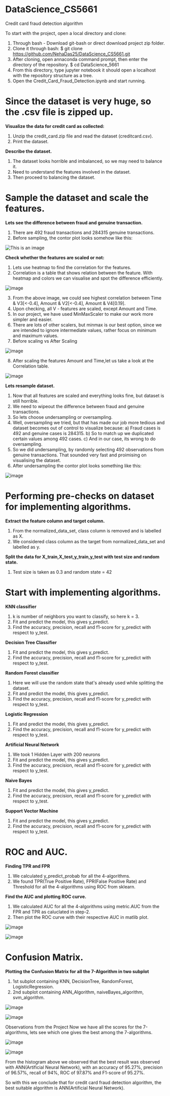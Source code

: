 # DataScience_CS5661
Credit card fraud detection algorithm

To start with the project, open a local directory and clone:
1. Through bash - Download git-bash or direct download project zip folder.
2. Clone it through bash:
    $ git clone https://github.com/NehaDas25/DataScience_CS5661.git  
3. After cloning, open annaconda command prompt, then enter the directory of the repository.
    $ cd DataScience_5661 
4. From this directory, type jupyter notebook it should open a localhost with the repository structure as a tree.
5. Open the Credit_Card_Fraud_Detection.ipynb and start running.


<h1>Since the dataset is very huge, so the .csv file is zipped up.</h1>

<b> Visualize the data for credit card as collected: </b>
1. Unzip the credit_card.zip file and read the dataset (creditcard.csv).
2. Print the dataset. 

<b> Describe the dataset.</b>
1. The dataset looks horrible and imbalanced, so we may need to balance it.
2. Need to understand the features involved in the dataset.
3. Then proceed to balancing the dataset.

<h1> Sample the dataset and scale the features. </h1>
<b> Lets see the difference between fraud and genuine transaction.</b>

1. There are 492 fraud transactions and 284315 genuine transactions.
2. Before sampling, the contor plot looks somehow like this:

<b></b>
![This is an image](https://user-images.githubusercontent.com/100334984/159194089-0bb966b5-4c0c-4fcc-bb75-138c165429b6.png)

<b> Check whether the features are scaled or not:</b>
1. Lets use heatmap to find the correlation for the features.
2. Correlation is a table that shows relation between the feature. With heatmap and colors we can visualise and spot the difference efficiently.

![image](https://github.com/NehaDas25/DataScience_CS5661/blob/main/HeatMap%20for%20correlations%20of%20features%20(V1-V28).png)


3. From the above image, we could see highest correlation between Time & V3[<-0.4], Amount & V2[<-0.4], Amount & V4[0.19].
4. Upon checking, all V - features are scaled, except Amount and Time.
5. In our project, we have used MinMaxScaler to make our work more simpler and easier.
6. There are lots of other scalers, but minmax is our best option, since we are intended to ignore intermediate values,
    rather focus on minimum and maximum values.
7. Before scaling vs After Scaling

![image](https://user-images.githubusercontent.com/100334984/159194480-235be599-8efd-4fbf-8130-d5b26af35b64.png)

8. After scaling the features Amount and Time,let us take a look at the Correlation table.

![image](https://github.com/NehaDas25/DataScience_CS5661/blob/main/HeatMap%20for%20correlations%20after%20scaling%5BTime%20and%20Amount%5D.png)


<b> Lets resample dataset. </b>
1. Now that all features are scaled and everything looks fine, but dataset is still horrible.
2. We need to wipeout the difference between fraud and genuine transactions.
3. So lets choose undersampling or oversampling.
4. Well, oversampling we tried, but that has made our job more tedious and dataset becomes out of control to visualize because:
       a) Fraud cases is 492 and genuine cases is 284315.
       b) So to match up we duplicated certain values among 492 cases.
       c) And in our case, its wrong to do oversampling.
 5. So we did undersampling, by randomly selecting 492 observations from genuine transactions. That sounded very fast and proimising on visualising the dataset.
 6. After undersampling the contor plot looks something like this:

![image](https://user-images.githubusercontent.com/100334984/159194994-08532334-3118-4bf8-bbab-ecbb89e289c4.png)

<h1> Performing pre-checks on dataset for implementing algorithms.</h1>

<b> Extract the feature column and target column. </b>
1. From the normalized_data_set, class column is removed and is labelled as X.
2. We considered class column as the target from normalized_data_set and labelled as y.

<b> Split the data for X_train,X_test,y_train,y_test with test size and random state. </b>
1. Test size is taken as 0.3 and random state = 42
    
<h1> Start with implementing algorithms. </h1>

<b> KNN classifier </b>
1. k is number of neighbors you want to classify, so here k = 3.
2. Fit and predict the model, this gives y_predict.
3. Find the accuracy, precision, recall and f1-score for y_predict with respect to y_test.

<b> Decision Tree Classifier </b>
1. Fit and predict the model, this gives y_predict.
2. Find the accuracy, precision, recall and f1-score for y_predict with respect to y_test.

<b> Random Forest classifier </b>
1. Here we will use the random state that's already used while splitting the dataset.
2. Fit and predict the model, this gives y_predict.
3. Find the accuracy, precision, recall and f1-score for y_predict with respect to y_test.

<b> Logistic Regression </b>
1. Fit and predict the model, this gives y_predict.
2. Find the accuracy, precision, recall and f1-score for y_predict with respect to y_test.

<b> Artificial Neural Network </b>
1. We took 1 Hidden Layer with 200 neurons
2. Fit and predict the model, this gives y_predict.
3. Find the accuracy, precision, recall and f1-score for y_predict with respect to y_test.

<b> Naive Bayes </b>
1. Fit and predict the model, this gives y_predict.
2. Find the accuracy, precision, recall and f1-score for y_predict with respect to y_test.

<b> Support Vector Machine </b>
1. Fit and predict the model, this gives y_predict.
2. Find the accuracy, precision, recall and f1-score for y_predict with respect to y_test.

<h1> ROC and AUC. </h1>
<b> Finding TPR and FPR </b>

1. We calculated y_predict_probab for all the 4-algorithms. 
2. We found TPR(True Positive Rate), FPR(False Positive Rate) and Threshold for all the 4-algorithms using ROC from sklearn.

<b> Find the AUC and plotting ROC curve. </b>
1. We calculated AUC for all the 4-algorithms using metric.AUC from the FPR and TPR as caluclated in step-2.
2. Then plot the ROC curve with their respective AUC in matlib plot.

<b></b>

![image](https://github.com/NehaDas25/DataScience_CS5661/blob/main/ROC.png)

<b></b>

![image](https://github.com/NehaDas25/DataScience_CS5661/blob/main/ROCzoom.png)

<h1> Confusion Matrix. </h1>
<b> Plotting the Confusion Matrix for all the 7-Algorithm in two subplot </b>

1. 1st subplot containing KNN, DecisionTree, RandomForest, LogisticRegression.
2. 2nd subplot containing ANN_Algorithm, naiveBayes_algorithm, svm_algorithm.

<b></b>
    
![image](https://github.com/NehaDas25/DataScience_CS5661/blob/main/Confusion%20Matrix%20for%20first%204-algorithms.png)
    
<b></b>    
 
![image](https://github.com/NehaDas25/DataScience_CS5661/blob/main/Confusion%20Matrix%20for%20last%203-algorithms.png)
    
 <h> Observations from the Project </h>
 Now we have all the scores for the 7-algorithms, lets see which one gives the best among the 7-algorithms.
 

![image](https://user-images.githubusercontent.com/100334984/165025065-8650bf17-dba1-4582-927f-82ef075bee38.png)



![image](https://github.com/NehaDas25/DataScience_CS5661/blob/main/Graph_Results_from_Project.png)

From the histogram above we observed that the best result was observed with ANN(Artificial Neural Network), with an accuracy of 
95.27%, precision of 96.57%, recall of 94%, ROC of 97.87% and F1-score of 95.27%.

So with this we conclude that for credit card fraud detection algorithm, the best suitable algorithm is ANN(Artificial Neural Network).

